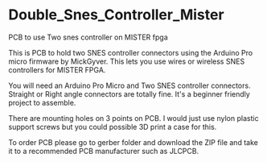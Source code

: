 # Double_Snes_Controller_Mister
PCB to use Two snes controller on MISTER fpga


This is PCB to hold two SNES controller connectors using the Arduino Pro micro firmware by MickGyver. This lets you use wires or wireless SNES controllers for MISTER FPGA.


You will need an Arduino Pro Micro and Two SNES controller connectors.  Straight or Right angle connectors are totally fine. It's a beginner friendly project to assemble. 


There are mounting holes on 3 points on PCB.  I would just use nylon plastic support screws but you could possible 3D print a case for this.


To order PCB please go to gerber folder and download the ZIP file and take it to a recommended PCB manufacturer such as JLCPCB.
